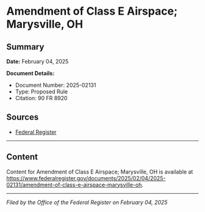 # Amendment of Class E Airspace; Marysville, OH

## Summary

**Date:** February 04, 2025

**Document Details:**
- Document Number: 2025-02131
- Type: Proposed Rule
- Citation: 90 FR 8920

## Sources
- [Federal Register](https://www.federalregister.gov/documents/2025/02/04/2025-02131/amendment-of-class-e-airspace-marysville-oh)

---

## Content

Content for Amendment of Class E Airspace; Marysville, OH is available at https://www.federalregister.gov/documents/2025/02/04/2025-02131/amendment-of-class-e-airspace-marysville-oh.

---

*Filed by the Office of the Federal Register on February 04, 2025*
